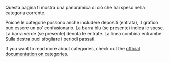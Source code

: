 Questa pagina ti mostra una panoramica di ciò che hai speso nella categoria corrente.

Poiché le categorie possono anche includere depositi (entrata), il grafico può essere un po' confusionario. La barra blu (se presente) indica le spese. La barra verde (se presente) denota le entrate. La linea combina entrambe. Sulla destra puoi sfogliare i periodi passati.

If you want to read more about categories, check out the [official documentation on categories](https://docs.firefly-iii.org/concepts/categories).